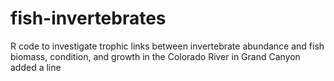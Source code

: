 # fish-invertebrates
R code to investigate trophic links between invertebrate abundance and fish biomass, condition, and growth in the Colorado River in Grand Canyon
added a line
